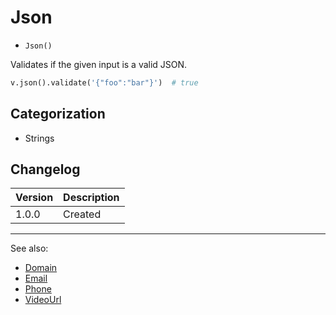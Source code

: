 # Json

- `Json()`

Validates if the given input is a valid JSON.

```python
v.json().validate('{"foo":"bar"}')  # true
```

## Categorization

- Strings

## Changelog

Version | Description
--------|-------------
  1.0.0 | Created

***
See also:

- [Domain](Domain.md)
- [Email](Email.md)
- [Phone](Phone.md)
- [VideoUrl](VideoUrl.md)